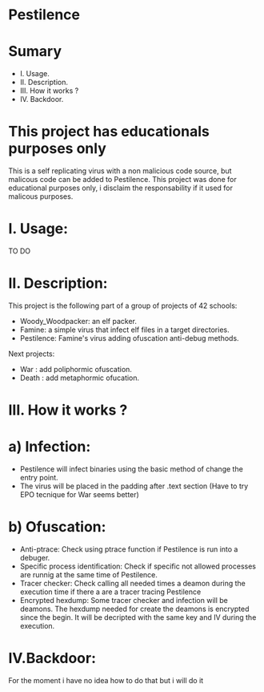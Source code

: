 # Pestilence

# Sumary
- I. Usage.
- II. Description.
- III. How it works ?
- IV. Backdoor.

# This project has educationals purposes only
This is a self replicating virus with a non malicious code source, but malicous code can be added to Pestilence.
This project was done for educational purposes only, i disclaim the responsability if it used for malicous purposes.

# I. Usage:
TO DO

# II. Description:
This project is the following part of a group of projects of 42 schools:
- Woody_Woodpacker: an elf packer.
- Famine: a simple virus that infect elf files in a target directories.
- Pestilence: Famine's virus adding ofuscation anti-debug methods.

Next projects:
  - War : add poliphormic ofuscation.
  - Death : add metaphormic ofucation.

# III. How it works ?

  # a) Infection:
  - Pestilence will infect binaries using the basic method of change the entry point.
  - The virus will be placed in the padding after .text section (Have to try EPO tecnique for War seems better)

  # b) Ofuscation:
 - Anti-ptrace:
  Check using ptrace function if Pestilence is run into a debuger.
 - Specific process identification:
  Check if specific not allowed processes are runnig at the same time of Pestilence.
 - Tracer checker:
  Check calling all needed times a deamon during the execution time if there a are a tracer tracing Pestilence
 - Encrypted hexdump:
  Some tracer checker and infection will be deamons. The hexdump needed for create the deamons is encrypted since the
  begin. It will be decripted with the same key and IV during the execution.
    
# IV.Backdoor:
For the moment i have no idea how to do that but i will do it
